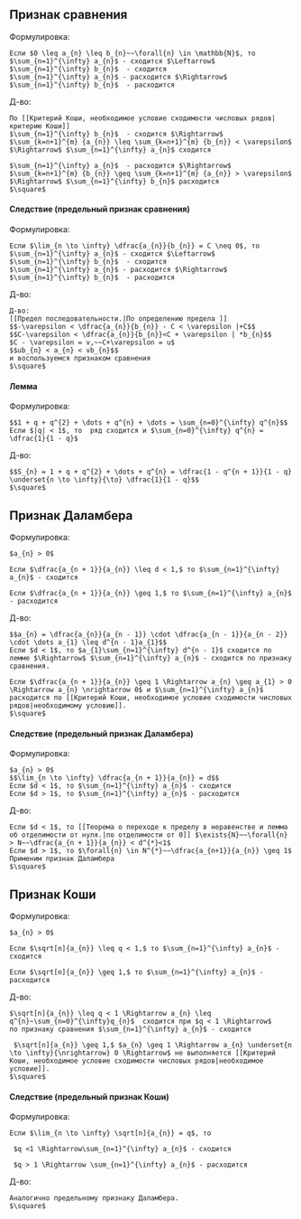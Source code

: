 ## Признак сравнения
Формулировка:
```spoiler-markdown
Если $0 \leq a_{n} \leq b_{n}~~\forall{n} \in \mathbb{N}$, то 
$\sum_{n=1}^{\infty} a_{n}$ - сходится $\Leftarrow$ $\sum_{n=1}^{\infty} b_{n}$  - сходится
$\sum_{n=1}^{\infty} a_{n}$ - расходится $\Rightarrow$ $\sum_{n=1}^{\infty} b_{n}$  - расходится
```
Д-во:
```spoiler-markdown
По [[Критерий Коши, необходимое условие сходимости числовых рядов|критерию Коши]] 
$\sum_{n=1}^{\infty} b_{n}$  - сходится $\Rightarrow$  $\sum_{k=n+1}^{m} {a_{n}} \leq \sum_{k=n+1}^{m} {b_{n}} < \varepsilon$ $\Rightarrow$ $\sum_{n=1}^{\infty} a_{n}$ сходится

$\sum_{n=1}^{\infty} a_{n}$  - расходится $\Rightarrow$  $\sum_{k=n+1}^{m} {b_{n}} \geq \sum_{k=n+1}^{m} {a_{n}} > \varepsilon$ $\Rightarrow$ $\sum_{n=1}^{\infty} b_{n}$ расходится
$\square$
```
#### Следствие (предельный признак сравнения) 
Формулировка:
```spoiler-markdown
Если $\lim_{n \to \infty} \dfrac{a_{n}}{b_{n}} = C \neq 0$, то 
$\sum_{n=1}^{\infty} a_{n}$ - сходится $\Leftarrow$ $\sum_{n=1}^{\infty} b_{n}$  - сходится
$\sum_{n=1}^{\infty} a_{n}$ - расходится $\Rightarrow$ $\sum_{n=1}^{\infty} b_{n}$  - расходится
```

Д-во:
```spoiler-markdown
Д-во:
[[Предел последовательности.|По определению предела ]]
$$-\varepsilon < \dfrac{a_{n}}{b_{n}} - C < \varepsilon |+C$$
$$C-\varepsilon < \dfrac{a_{n}}{b_{n}}<C + \varepsilon | *b_{n}$$
$C - \varepsilon = v,~~C+\varepsilon = u$
$$ub_{n} < a_{n} < vb_{n}$$
и воспользуемся признаком сравнения
$\square$ 
```
#### Лемма
Формулировка:
```spoiler-markdown
$$1 + q + q^{2} + \dots + q^{n} + \dots = \sum_{n=0}^{\infty} q^{n}$$
Если $|q| < 1$, то  ряд сходится и $\sum_{n=0}^{\infty} q^{n} = \dfrac{1}{1 - q}$ 
```
Д-во:
```spoiler-markdown
$$S_{n} = 1 + q + q^{2} + \dots + q^{n} = \dfrac{1 - q^{n + 1}}{1 - q} \underset{n \to \infty}{\to} \dfrac{1}{1 - q}$$
$\square$
```
## Признак Даламбера
Формулировка:
```spoiler-markdown
$a_{n} > 0$

Если $\dfrac{a_{n + 1}}{a_{n}} \leq d < 1,$ то $\sum_{n=1}^{\infty} a_{n}$ - сходится

Если $\dfrac{a_{n + 1}}{a_{n}} \geq 1,$ то $\sum_{n=1}^{\infty} a_{n}$ - расходится 
```
Д-во:
```spoiler-markdown
$$a_{n} = \dfrac{a_{n}}{a_{n - 1}} \cdot \dfrac{a_{n - 1}}{a_{n - 2}} \cdot \dots a_{1} \leq d^{n - 1}a_{1}$$
Если $d < 1$, то $a_{1}\sum_{n=1}^{\infty} d^{n - 1}$ сходится по лемме $\Rightarrow$ $\sum_{n=1}^{\infty} a_{n}$ - сходится по признаку сравнения.

Если $\dfrac{a_{n + 1}}{a_{n}} \geq 1 \Rightarrow a_{n} \geq a_{1} > 0 \Rightarrow a_{n} \nrightarrow 0$ и $\sum_{n=1}^{\infty} a_{n}$  расходится по [[Критерий Коши, необходимое условие сходимости числовых рядов|необходимому условию]].
$\square$

```

#### Следствие (предельный признак Даламбера)
Формулировка:
```spoiler-markdown
$a_{n} > 0$
$$\lim_{n \to \infty} \dfrac{a_{n + 1}}{a_{n}} = d$$
Если $d < 1$, то $\sum_{n=1}^{\infty} a_{n}$ - сходится
Если $d > 1$, то $\sum_{n=1}^{\infty} a_{n}$ - расходится
```
Д-во:
```spoiler-markdown
Если $d < 1$, то [[Теорема о переходе к пределу в неравенстве и лемма об отделимости от нуля.|по отделимости от 0]] $\exists{N}~~\forall{n} > N~~\dfrac{a_{n + 1}}{a_{n}} < d^{*}<1$
Если $d > 1$, то $\forall{n} \in N^{*}~~\dfrac{a_{n+1}}{a_{n}} \geq 1$
Применим признак Даламбера 
$\square$
```
## Признак Коши
Формулировка:
```spoiler-markdown
$a_{n} > 0$

Если $\sqrt[n]{a_{n}} \leq q < 1,$ то $\sum_{n=1}^{\infty} a_{n}$ - сходится

Если $\sqrt[n]{a_{n}} \geq 1,$ то $\sum_{n=1}^{\infty} a_{n}$ - расходится
```
Д-во:
```spoiler-markdown
$\sqrt[n]{a_{n}} \leq q < 1 \Rightarrow a_{n} \leq q^{n}~\sum_{n=0}^{\infty}q_{n}$  сходится при $q < 1 \Rightarrow$ 
по признаку сравнения $\sum_{n=1}^{\infty} a_{n}$ - сходится

 $\sqrt[n]{a_{n}} \geq 1,$ $a_{n} \geq 1 \Rightarrow a_{n} \underset{n \to \infty}{\nrightarrow} 0 \Rightarrow$ не выполняется [[Критерий Коши, необходимое условие сходимости числовых рядов|необходимое условие]]. 
$\square$
```

#### Следствие (предельный признак Коши)
Формулировка:
```spoiler-markdown
Если $\lim_{n \to \infty} \sqrt[n]{a_{n}} = q$, то

 $q <1 \Rightarrow\sum_{n=1}^{\infty} a_{n}$ - сходится

 $q > 1 \Rightarrow \sum_{n=1}^{\infty} a_{n}$ - расходится
```
Д-во:
```spoiler-markdown
Аналогично предельному признаку Даламбера.
$\square$
```
